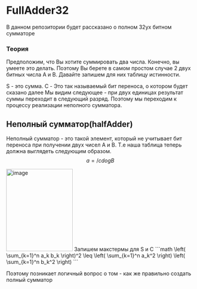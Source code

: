 # FullAdder32
В данном репозитории будет рассказано о полном 32ух битном сумматоре 
### Теория
Предположим, что Вы хотите суммировать два числа. Конечно, вы умеете это делать. Поэтому Вы берете в самом простом случае 2 двух битных числа A и B. Давайте запишем для них таблицу истинности. 


S - это сумма. C - Это так называемый бит переноса, о котором будет сказано далее
Мы видим следующее - при двух единицах результат суммы переходит в следующий разряд. Поэтому мы переходим к процессу реализации неполного сумматора.
    
    
## Неполный сумматор(halfAdder)
Неполный сумматор - это такой элемент, который не учитывает бит переноса при получении двух чисел A и В. Т.е наша таблица теперь должна выглядеть следующим образом.
$$ a = /cdog B$$

<img width="178" height="220" alt="image" src="https://github.com/user-attachments/assets/25ebc780-0e7e-4cc4-a8ca-6096c685d9f1" />
Запишем макстермы для S и С
```math
\left( \sum_{k=1}^n a_k b_k \right)^2 \leq \left( \sum_{k=1}^n a_k^2 \right) \left( \sum_{k=1}^n b_k^2 \right)
```

Поэтому позникает логичный вопрос о том - как же правильно создать полный сумматор
